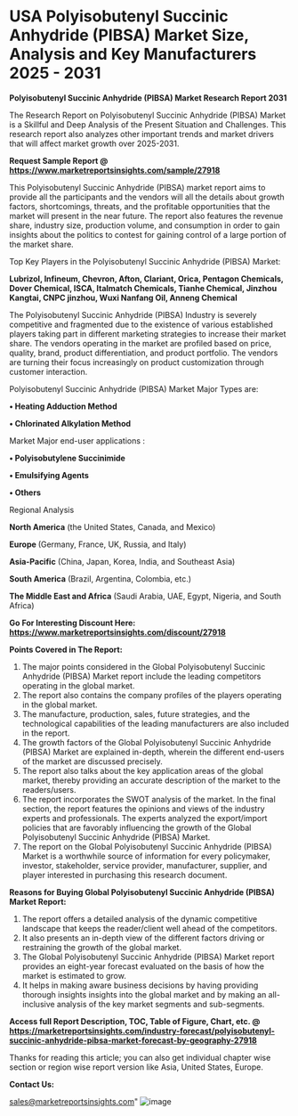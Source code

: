 # USA Polyisobutenyl Succinic Anhydride (PIBSA) Market Size, Analysis and Key Manufacturers 2025 - 2031

<strong>Polyisobutenyl Succinic Anhydride (PIBSA) Market Research Report 2031</strong>

The Research Report on Polyisobutenyl Succinic Anhydride (PIBSA) Market is a Skillful and Deep Analysis of the Present Situation and Challenges. This research report also analyzes other important trends and market drivers that will affect market growth over 2025-2031.

<strong>Request Sample Report @ <a href=https://www.marketreportsinsights.com/sample/27918>https://www.marketreportsinsights.com/sample/27918</a></strong>

This Polyisobutenyl Succinic Anhydride (PIBSA) market report aims to provide all the participants and the vendors will all the details about growth factors, shortcomings, threats, and the profitable opportunities that the market will present in the near future. The report also features the revenue share, industry size, production volume, and consumption in order to gain insights about the politics to contest for gaining control of a large portion of the market share.

Top Key Players in the Polyisobutenyl Succinic Anhydride (PIBSA) Market:

<strong>Lubrizol, Infineum, Chevron, Afton, Clariant, Orica, Pentagon Chemicals, Dover Chemical, ISCA, Italmatch Chemicals, Tianhe Chemical, Jinzhou Kangtai, CNPC jinzhou, Wuxi Nanfang Oil, Anneng Chemical</strong>

The Polyisobutenyl Succinic Anhydride (PIBSA) Industry is severely competitive and fragmented due to the existence of various established players taking part in different marketing strategies to increase their market share. The vendors operating in the market are profiled based on price, quality, brand, product differentiation, and product portfolio. The vendors are turning their focus increasingly on product customization through customer interaction.

Polyisobutenyl Succinic Anhydride (PIBSA) Market Major Types are:

<strong>• Heating Adduction Method

• Chlorinated Alkylation Method</strong>

Market Major end-user applications :

<strong>• Polyisobutylene Succinimide

• Emulsifying Agents

• Others</strong>

Regional Analysis

</u><strong><b>North America</b></strong> (the United States, Canada, and Mexico)

<strong><b>Europe </b></strong>(Germany, France, UK, Russia, and Italy)

<strong><b>Asia-Pacific</b></strong> (China, Japan, Korea, India, and Southeast Asia)

<strong><b>South America</b></strong> (Brazil, Argentina, Colombia, etc.)

<strong><b>The Middle East and Africa</b></strong> (Saudi Arabia, UAE, Egypt, Nigeria, and South Africa)

<strong>Go For Interesting Discount Here: <a href=https://www.marketreportsinsights.com/discount/27918>https://www.marketreportsinsights.com/discount/27918</a></strong>

<strong>Points Covered in The Report:</strong>
<ol>
  <li>The major points considered in the Global Polyisobutenyl Succinic Anhydride (PIBSA) Market report include the leading competitors operating in the global market.</li>
  <li>The report also contains the company profiles of the players operating in the global market.</li>
  <li>The manufacture, production, sales, future strategies, and the technological capabilities of the leading manufacturers are also included in the report.</li>
  <li>The growth factors of the Global Polyisobutenyl Succinic Anhydride (PIBSA) Market are explained in-depth, wherein the different end-users of the market are discussed precisely.</li>
  <li>The report also talks about the key application areas of the global market, thereby providing an accurate description of the market to the readers/users.</li>
  <li>The report incorporates the SWOT analysis of the market. In the final section, the report features the opinions and views of the industry experts and professionals. The experts analyzed the export/import policies that are favorably influencing the growth of the Global Polyisobutenyl Succinic Anhydride (PIBSA) Market.</li>
  <li>The report on the Global Polyisobutenyl Succinic Anhydride (PIBSA) Market is a worthwhile source of information for every policymaker, investor, stakeholder, service provider, manufacturer, supplier, and player interested in purchasing this research document.</li>
</ol>
<strong>Reasons for Buying Global Polyisobutenyl Succinic Anhydride (PIBSA) Market Report:</strong>

<ol>
  <li>The report offers a detailed analysis of the dynamic competitive landscape that keeps the reader/client well ahead of the competitors.</li>
  <li>It also presents an in-depth view of the different factors driving or restraining the growth of the global market.</li>
  <li>The Global Polyisobutenyl Succinic Anhydride (PIBSA) Market report provides an eight-year forecast evaluated on the basis of how the market is estimated to grow.</li>
  <li>It helps in making aware business decisions by having providing thorough insights insights into the global market and by making an all-inclusive analysis of the key market segments and sub-segments.</li>
</ol>
<strong>Access full Report Description, TOC, Table of Figure, Chart, etc. @ <a href=https://marketreportsinsights.com/industry-forecast/polyisobutenyl-succinic-anhydride-pibsa-market-forecast-by-geography-27918>https://marketreportsinsights.com/industry-forecast/polyisobutenyl-succinic-anhydride-pibsa-market-forecast-by-geography-27918</a></strong>


Thanks for reading this article; you can also get individual chapter wise section or region wise report version like Asia, United States, Europe.

<strong>Contact Us:</strong>

sales@marketreportsinsights.com"
![image](https://github.com/user-attachments/assets/e23668b3-6b3a-4dc3-b4d0-3ef1d165077a)
